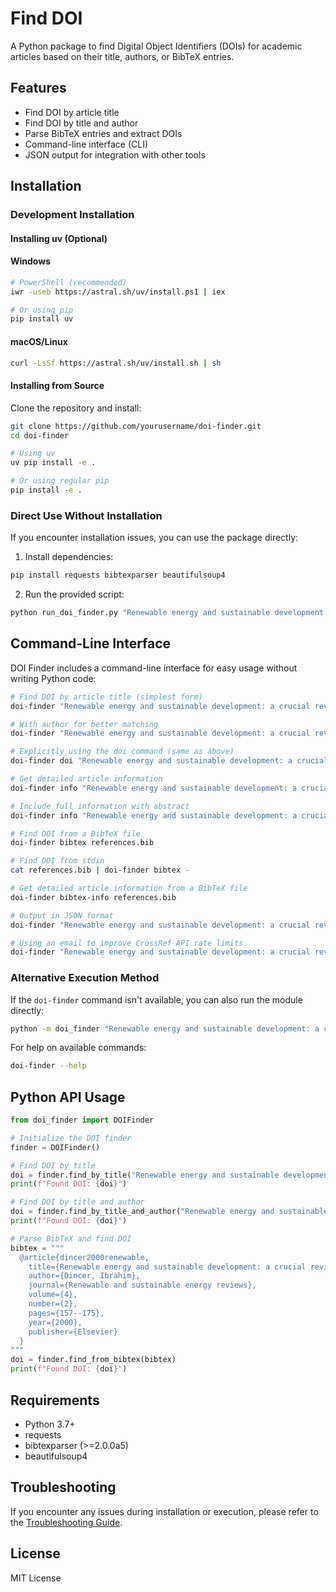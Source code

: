 # Find DOI

A Python package to find Digital Object Identifiers (DOIs) for academic articles based on their title, authors, or BibTeX entries.

## Features

- Find DOI by article title
- Find DOI by title and author
- Parse BibTeX entries and extract DOIs
- Command-line interface (CLI)
- JSON output for integration with other tools

## Installation

### Development Installation

#### Installing uv (Optional)

#### Windows
```bash
# PowerShell (recommended)
iwr -useb https://astral.sh/uv/install.ps1 | iex

# Or using pip
pip install uv
```

#### macOS/Linux
```bash
curl -LsSf https://astral.sh/uv/install.sh | sh
```

#### Installing from Source

Clone the repository and install:

```bash
git clone https://github.com/yourusername/doi-finder.git
cd doi-finder

# Using uv
uv pip install -e .

# Or using regular pip
pip install -e .
```

### Direct Use Without Installation

If you encounter installation issues, you can use the package directly:

1. Install dependencies:
```bash
pip install requests bibtexparser beautifulsoup4
```

2. Run the provided script:
```bash
python run_doi_finder.py "Renewable energy and sustainable development: a crucial review"
```

## Command-Line Interface

DOI Finder includes a command-line interface for easy usage without writing Python code:

```bash
# Find DOI by article title (simplest form)
doi-finder "Renewable energy and sustainable development: a crucial review"

# With author for better matching
doi-finder "Renewable energy and sustainable development: a crucial review" --author "Dincer, Ibrahim"

# Explicitly using the doi command (same as above)
doi-finder doi "Renewable energy and sustainable development: a crucial review"

# Get detailed article information
doi-finder info "Renewable energy and sustainable development: a crucial review"

# Include full information with abstract
doi-finder info "Renewable energy and sustainable development: a crucial review" --full

# Find DOI from a BibTeX file
doi-finder bibtex references.bib

# Find DOI from stdin
cat references.bib | doi-finder bibtex -

# Get detailed article information from a BibTeX file
doi-finder bibtex-info references.bib

# Output in JSON format
doi-finder "Renewable energy and sustainable development: a crucial review" --json

# Using an email to improve CrossRef API rate limits
doi-finder "Renewable energy and sustainable development: a crucial review" --email "your.email@example.com"
```

### Alternative Execution Method

If the `doi-finder` command isn't available, you can also run the module directly:

```bash
python -m doi_finder "Renewable energy and sustainable development: a crucial review"
```

For help on available commands:
```bash
doi-finder --help
```

## Python API Usage

```python
from doi_finder import DOIFinder

# Initialize the DOI finder
finder = DOIFinder()

# Find DOI by title
doi = finder.find_by_title("Renewable energy and sustainable development: a crucial review")
print(f"Found DOI: {doi}")

# Find DOI by title and author
doi = finder.find_by_title_and_author("Renewable energy and sustainable development: a crucial review", "Dincer, Ibrahim")
print(f"Found DOI: {doi}")

# Parse BibTeX and find DOI
bibtex = """
  @article{dincer2000renewable,
    title={Renewable energy and sustainable development: a crucial review},
    author={Dincer, Ibrahim},
    journal={Renewable and sustainable energy reviews},
    volume={4},
    number={2},
    pages={157--175},
    year={2000},
    publisher={Elsevier}
  }
"""
doi = finder.find_from_bibtex(bibtex)
print(f"Found DOI: {doi}")
```

## Requirements

- Python 3.7+
- requests
- bibtexparser (>=2.0.0a5)
- beautifulsoup4

## Troubleshooting

If you encounter any issues during installation or execution, please refer to the [Troubleshooting Guide](TROUBLESHOOTING.md).

## License

MIT License 